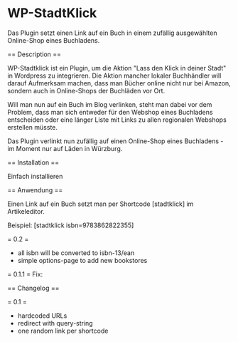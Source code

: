 WP-StadtKlick
=============

Das Plugin setzt einen Link auf ein Buch in einem zufällig ausgewählten Online-Shop eines Buchladens. 

== Description ==

WP-Stadtklick ist ein Plugin, um die Aktion "Lass den Klick in deiner Stadt" in Wordpress zu integrieren. Die Aktion mancher lokaler Buchhändler will darauf Aufmerksam machen, dass man Bücher online nicht nur bei Amazon, sondern auch in Online-Shops der Buchläden vor Ort.

Will man nun auf ein Buch im Blog verlinken, steht man dabei vor dem Problem, dass man sich entweder für den Webshop eines Buchladens entscheiden oder eine länger Liste mit Links zu allen regionalen Webshops erstellen müsste. 

Das Plugin verlinkt nun zufällig auf einen Online-Shop eines Buchladens - im Moment nur auf Läden in Würzburg.

== Installation ==

Einfach installieren

== Anwendung ==

Einen Link auf ein Buch setzt man per Shortcode [stadtklick] im Artikeleditor.

Beispiel:
[stadtklick isbn=9783862822355]

= 0.2 =

+ all isbn will be converted to isbn-13/ean
+ simple options-page to add new bookstores

= 0.1.1 =
Fix: 

== Changelog ==

= 0.1 =

* hardcoded URLs
* redirect with query-string
* one random link per shortcode